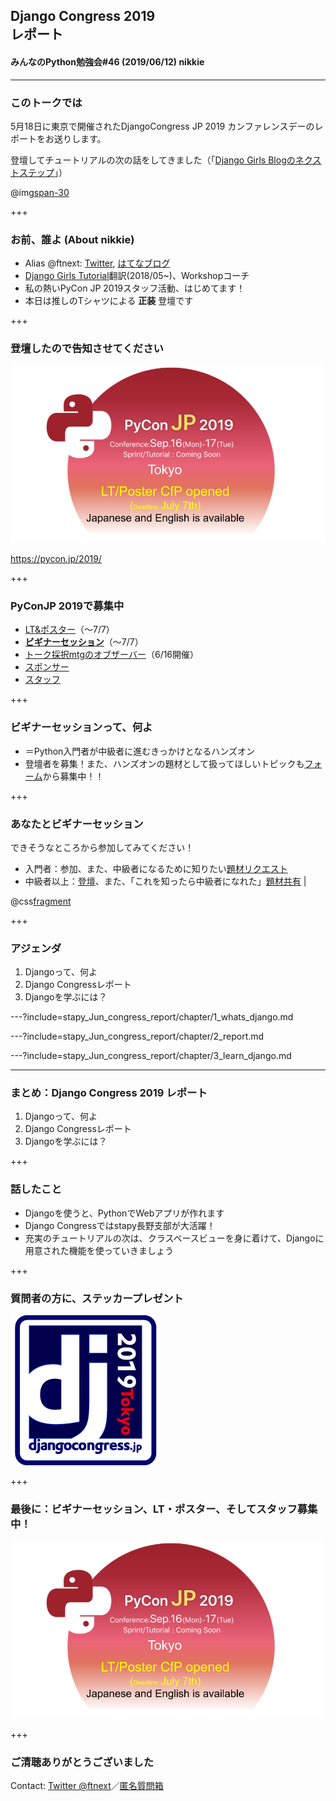 ## Django Congress 2019<br>レポート
#### みんなのPython勉強会#46 (2019/06/12) nikkie

---

### このトークでは

5月18日に東京で開催されたDjangoCongress JP 2019 カンファレンスデーのレポートをお送りします。

登壇してチュートリアルの次の話をしてきました（「[Django Girls Blogのネクストステップ](https://gitpitch.com/ftnext/2019_slides/master?p=django_congress_2019_blog_next_step)」）

@img[span-30](stapy_Jun_congress_report/assets/nikkie.jpg)

+++

### お前、誰よ (About nikkie)

- Alias @ftnext: [Twitter](https://twitter.com/ftnext), [はてなブログ](http://nikkie-ftnext.hatenablog.com/)
- [Django Girls Tutorial](https://tutorial.djangogirls.org/ja/)翻訳(2018/05~)、Workshopコーチ
- 私の熱いPyCon JP 2019スタッフ活動、はじめてます！
- 本日は推しのTシャツによる **正装** 登壇です

+++

### 登壇したので告知させてください

![PyCon JP 2019は9/16,17にカンファレンス開催です](stapy_Jun_congress_report/assets/PyConJP2019_anouncement_v2.png)

https://pycon.jp/2019/

+++

### PyConJP 2019で募集中

- [LT&ポスター](https://pyconjp.blogspot.com/2019/06/pycon-jp-2019-pycon-jp-2019-call-for.html)（〜7/7）
- [**ビギナーセッション**](https://pyconjp.blogspot.com/2019/06/beginner-session-cfp.html)（〜7/7）
- [トーク採択mtgのオブザーバー](https://pyconjp.blogspot.com/2019/06/2019-talk-adoption-mtg.html)（6/16開催）
- [スポンサー](https://pyconjp.blogspot.com/2019/04/sponsor-application.html)
- [スタッフ](https://pyconjp.blogspot.com/2019/03/pycon-jp-2019-staff-team.html)

+++

### ビギナーセッションって、何よ

- ＝Python入門者が中級者に進むきっかけとなるハンズオン
- 登壇者を募集！また、ハンズオンの題材として扱ってほしいトピックも[フォーム](https://docs.google.com/forms/d/e/1FAIpQLSdL1fM8Q86qevqhWYDHmYDNSnxgjaVNpyeqI-gts1yMMRfD4Q/viewform)から募集中！！

+++

### あなたとビギナーセッション

できそうなところから参加してみてください！

- 入門者：参加、また、中級者になるために知りたい[題材リクエスト](https://docs.google.com/forms/d/e/1FAIpQLSdL1fM8Q86qevqhWYDHmYDNSnxgjaVNpyeqI-gts1yMMRfD4Q/viewform)
- 中級者以上：[登壇](https://www.papercall.io/pyconjp2019-beginner)、また、「これを知ったら中級者になれた」[題材共有](https://docs.google.com/forms/d/e/1FAIpQLSdL1fM8Q86qevqhWYDHmYDNSnxgjaVNpyeqI-gts1yMMRfD4Q/viewform) |

@css[fragment](告知にお時間いただき、ありがとうございました🙇‍)

+++

### アジェンダ

1. Djangoって、何よ
2. Django Congressレポート
3. Djangoを学ぶには？

---?include=stapy_Jun_congress_report/chapter/1_whats_django.md

---?include=stapy_Jun_congress_report/chapter/2_report.md

---?include=stapy_Jun_congress_report/chapter/3_learn_django.md

---

### まとめ：Django Congress 2019 レポート

1. Djangoって、何よ
2. Django Congressレポート
3. Djangoを学ぶには？

+++

### 話したこと

- Djangoを使うと、PythonでWebアプリが作れます
- Django Congressではstapy長野支部が大活躍！
- 充実のチュートリアルの次は、クラスベースビューを身に着けて、Djangoに用意された機能を使っていきましょう

+++

### 質問者の方に、ステッカープレゼント

![DjangoCongress JP 2019ステッカー](stapy_Jun_congress_report/assets/djangocongress_logo2019.png)

+++

### 最後に：ビギナーセッション、LT・ポスター、そしてスタッフ募集中！

![](stapy_Jun_congress_report/assets/PyConJP2019_anouncement_v2.png)

+++

### ご清聴ありがとうございました
Contact: [Twitter @ftnext](https://twitter.com/ftnext)／[匿名質問箱](https://peing.net/ja/ftnext)
